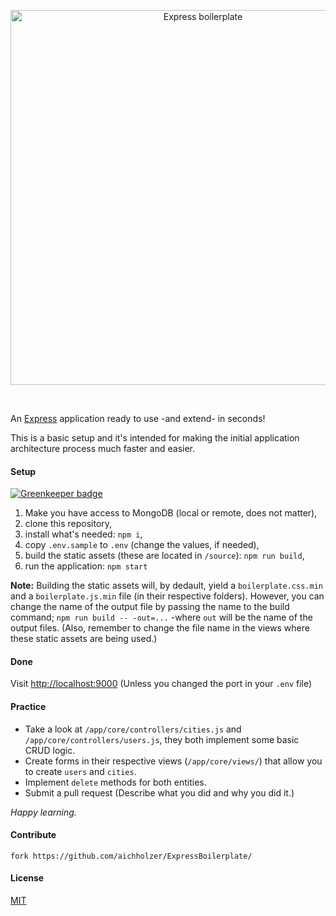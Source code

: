 <p align="center">
  <img src="https://github.com/aichholzer/ExpressBoilerplate/raw/master/assets/boilerplate.png" alt="Express boilerplate" width="600" />
</p>
<p>&nbsp;</p>

An [Express](https://github.com/expressjs/express) application ready to use -and extend- in seconds!

This is a basic setup and it's intended for making the initial application architecture process much
faster and easier.


#### Setup

[![Greenkeeper badge](https://badges.greenkeeper.io/aichholzer/ExpressBoilerplate.svg)](https://greenkeeper.io/)

1. Make you have access to MongoDB (local or remote, does not matter),
2. clone this repository,
3. install what's needed: `npm i`,
4. copy `.env.sample` to `.env` (change the values, if needed),
5. build the static assets (these are located in `/source`): `npm run build`,
6. run the application: `npm start`

**Note:** Building the static assets will, by dedault, yield a `boilerplate.css.min` and a `boilerplate.js.min` file (in their respective folders). However, you can change the name of the output file by passing the name to the build command; `npm run build -- -out=...` -where `out` will be the name of the output files. (Also, remember to change the file name in the views where these static assets are being used.)

#### Done

Visit [http://localhost:9000](http://localhost:9000) (Unless you changed the port in your `.env` file)


#### Practice

* Take a look at `/app/core/controllers/cities.js` and `/app/core/controllers/users.js`, they both implement some basic CRUD logic.
* Create forms in their respective views (`/app/core/views/`) that allow you to create `users` and `cities`.
* Implement `delete` methods for both entities.
* Submit a pull request (Describe what you did and why you did it.)

*Happy learning.*


#### Contribute
```
fork https://github.com/aichholzer/ExpressBoilerplate/
```


#### License

[MIT](https://github.com/aichholzer/ExpressBoilerplate/blob/master/LICENSE)
